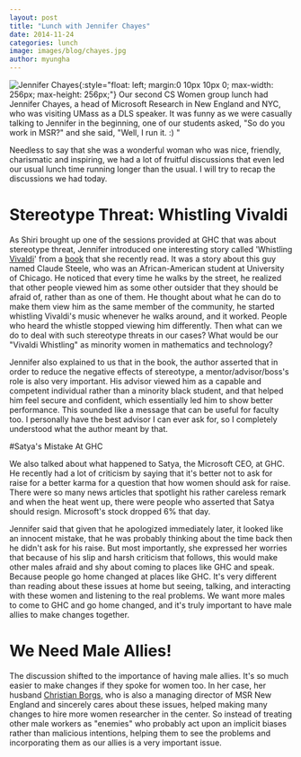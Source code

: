 ```yaml
---
layout: post
title: "Lunch with Jennifer Chayes"
date: 2014-11-24
categories: lunch
image: images/blog/chayes.jpg
author: myungha
---
```


![Jennifer Chayes](/images/chayes.jpg){:style="float: left; margin:0 10px 10px 0; max-width: 256px; max-height: 256px;"} Our second CS Women group lunch had Jennifer Chayes, a head of Microsoft Research in New England and NYC, who was visiting UMass as a DLS speaker. It was funny as we were casually talking to Jennifer in the beginning, one of our students asked, "So do you work in MSR?" and she said, "Well, I run it. :) "

Needless to say that she was a wonderful woman who was nice, friendly, charismatic and inspiring, we had a lot of fruitful discussions that even led our usual lunch time running longer than the usual. I will try to recap the discussions we had today.

# Stereotype Threat: Whistling Vivaldi

As Shiri brought up one of the sessions provided at GHC that was about stereotype threat, Jennifer introduced one interesting story called 'Whistling [Vivaldi](https://www.youtube.com/watch?v=TZCfydWF48c)' from a [book](http://www.amazon.com/Whistling-Vivaldi-Stereotypes-Affect-Issues/dp/0393339726) that she recently read. It was a story about this guy named Claude Steele, who was an African-American student at University of Chicago. He noticed that every time he walks by the street, he realized that other people viewed him as some other outsider that they should be afraid of, rather than as one of them. He thought about what he can do to make them view him as the same member of the community, he started whistling Vivaldi's music whenever he walks around, and it worked. People who heard the whistle stopped viewing him differently. Then what can we do to deal with such stereotype threats in our cases? What would be our "Vivaldi Whistling" as minority women in mathematics and technology?

Jennifer also explained to us that in the book, the author asserted that in order to reduce the negative effects of stereotype, a mentor/advisor/boss's role is also very important. His advisor viewed him as a capable and competent individual rather than a minority black student, and that helped him feel secure and confident, which essentially led him to show better performance. This sounded like a message that can be useful for faculty too. I personally have the best advisor I can ever ask for, so I completely understood what the author meant by that.

#Satya's Mistake At GHC

We also talked about what happened to Satya, the Microsoft CEO, at GHC. He recently had a lot of criticism by saying that it's better not to ask for raise for a better karma for a question that how women should ask for raise. There were so many news articles that spotlight his rather careless remark and when the heat went up, there were people who asserted that Satya should resign. Microsoft's stock dropped 6% that day.

Jennifer said that given that he apologized immediately later, it looked like an innocent mistake, that he was probably thinking about the time back then he didn't ask for his raise. But most importantly, she expressed her worries that because of his slip and harsh criticism that follows, this would make other males afraid and shy about coming to places like GHC and speak. Because people go home changed at places like GHC. It's very different than reading about these issues at home but seeing, talking, and interacting with these women and listening to the real problems. We want more males to come to GHC and go home changed, and it's truly important to have male allies to make changes together.

# We Need Male Allies!
The discussion shifted to the importance of having male allies. It's so much easier to make changes if they spoke for women too. In her case, her husband [Christian Borgs](http://research.microsoft.com/en-us/um/people/borgs/), who is also a managing director of MSR New England and sincerely cares about these issues, helped making many changes to hire more women researcher in the center. So instead of treating other male workers as "enemies" who probably act upon an implicit biases rather than malicious intentions, helping them to see the problems and incorporating them as our allies is a very important issue.

